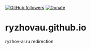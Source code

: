 [![GitHub followers](https://img.shields.io/github/followers/ryzhovau.svg?style=social&label=Follow)](https://github.com/ryzhovau)
[![Donate](https://img.shields.io/badge/Donate-%24-blue.svg?longCache=true)](https://www.paypal.me/ryzhovau/)
# ryzhovau.github.io
ryzhov-al.ru redirection
